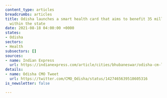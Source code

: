 ```yaml
---
content_type: articles
breadcrumbs: articles
title: Odisha launches a smart health card that aims to benefit 35 million people
  within the state
date: 2021-08-18 04:00:00 +0000
states:
- Odisha
sectors:
- Health
subsectors: []
sources:
- name: Indian Express
  url: https://indianexpress.com/article/cities/bhubaneswar/odisha-cm-launches-smart-health-cards-to-benefit-over-3-5-crore-people-7454673/
details:
- name: Odisha CMO Tweet
  url: https://twitter.com/CMO_Odisha/status/1427465639518605316
is_newsletter: false

---
```

